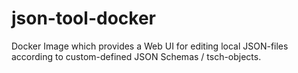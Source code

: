 # json-tool-docker

Docker Image which provides a Web UI for editing local JSON-files according to custom-defined JSON Schemas / tsch-objects.